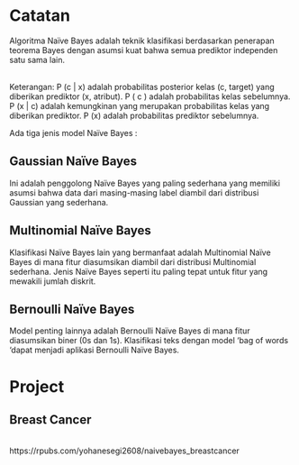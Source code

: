# Catatan 
<p>
Algoritma Naïve Bayes adalah teknik klasifikasi berdasarkan penerapan teorema Bayes dengan asumsi kuat bahwa semua prediktor independen satu sama lain.
</p>
<br>
Keterangan:
P (c | x) adalah probabilitas posterior kelas (c, target) yang diberikan prediktor (x, atribut).
P ( c ) adalah probabilitas kelas sebelumnya.
P (x | c) adalah kemungkinan yang merupakan probabilitas kelas yang diberikan prediktor.
P (x) adalah probabilitas prediktor sebelumnya.

Ada tiga jenis model Naïve Bayes :

<h2>Gaussian Naïve Bayes</h2>
Ini adalah penggolong Naïve Bayes yang paling sederhana yang memiliki asumsi bahwa data dari masing-masing label diambil dari distribusi Gaussian yang sederhana.

<h2>Multinomial Naïve Bayes</h2>
Klasifikasi Naïve Bayes lain yang bermanfaat adalah Multinomial Naïve Bayes di mana fitur diasumsikan diambil dari distribusi Multinomial sederhana. Jenis Naïve Bayes seperti itu paling tepat untuk fitur yang mewakili jumlah diskrit.

<h2>Bernoulli Naïve Bayes</h2>
Model penting lainnya adalah Bernoulli Naïve Bayes di mana fitur diasumsikan biner (0s dan 1s). Klasifikasi teks dengan model ‘bag of words ‘dapat menjadi aplikasi Bernoulli Naïve Bayes.


# Project

<h2> Breast Cancer</h2>
<br>
https://rpubs.com/yohanesegi2608/naivebayes_breastcancer
